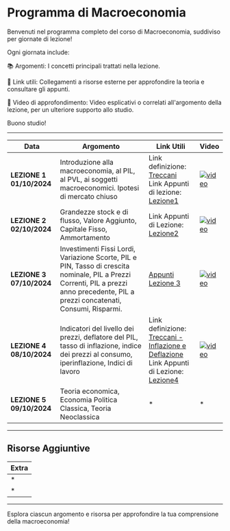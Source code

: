 # Programma di Macroeconomia

Benvenuti nel programma completo del corso di Macroeconomia, suddiviso per giornate di lezione!

Ogni giornata include:

📚 Argomenti: I concetti principali trattati nella lezione.

🔗 Link utili: Collegamenti a risorse esterne per approfondire la teoria e consultare gli appunti.

🎥 Video di approfondimento: Video esplicativi o correlati all'argomento della lezione, per un ulteriore supporto allo studio.

Buono studio!

---

| **Data**       | **Argomento**                                                                                                    | **Link Utili**                                                                                                                                            | **Video**                                  |
|----------------|------------------------------------------------------------------------------------------------------------------|-----------------------------------------------------------------------------------------------------------------------------------------------------------|--------------------------------------------|
| **LEZIONE 1 01/10/2024** | Introduzione alla macroeconomia, al PIL, al PVL, ai soggetti macroeconomici. Ipotesi di mercato chiuso            | Link definizione: [Treccani](https://www.treccani.it/enciclopedia/macroeconomia/) <br> Link Appunti di lezione: [Lezione1](https://github.com/dabi-rac/University/tree/main/1%C2%B0%20Semestre/Macro/Prima%20Lezione_First%20Lesson%201.10.2024) | [![video](https://img.youtube.com/vi/aUh7_Iy19oI/0.jpg)](https://youtu.be/aUh7_Iy19oI?si=iS3-6IC6oRi05EqM) |
| **LEZIONE 2 02/10/2024** | Grandezze stock e di flusso, Valore Aggiunto, Capitale Fisso, Ammortamento                                        | Link Appunti di Lezione: [Lezione2](https://github.com/dabi-rac/University/tree/main/1%C2%B0%20Semestre/Macro/Seconda%20Lezione%202.10.2024)              | [![video](https://img.youtube.com/vi/EgudVdeHQME/0.jpg)](https://youtu.be/EgudVdeHQME?si=0kMAYbdiZbeh0yRg)  |
| **LEZIONE 3 07/10/2024** | Investimenti Fissi Lordi, Variazione Scorte, PIL e PIN, Tasso di crescita nominale, PIL a Prezzi Correnti, PIL a prezzi anno precedente, PIL a prezzi concatenati, Consumi, Risparmi.                                                                                                               | [Appunti Lezione 3](https://github.com/dabi-rac/University/tree/main/1°%20Semestre/Macro/Lezione%203%20Macro%207.10.2024)                                                                                                                                                        | [![video](https://img.youtube.com/vi/oe3KofofI6k/0.jpg)](https://www.youtube.com/watch?v=oe3KofofI6k)                                          |
| **LEZIONE 4 08/10/2024** | Indicatori del livello dei prezzi, deflatore del PIL, tasso di inflazione, indice dei prezzi al consumo, iperinflazione, Indici di lavoro | Link definizione: [Treccani - Inflazione e Deflazione](https://www.treccani.it/enciclopedia/inflazione-e-deflazione_(Enciclopedia-dei-ragazzi)/) <br> Link Appunti di Lezione: [Lezione4](https://github.com/dabi-rac/University/tree/main/1%C2%B0%20Semestre/Macro/Quarta%20Lezione%208.10.2024) | [![video](https://img.youtube.com/vi/uQXyi-IDFFc/0.jpg)](https://youtu.be/uQXyi-IDFFc?si=iHbhJTMkpdhaSjQ3) |
| **LEZIONE 5 09/10/2024** | Teoria economica, Economia Politica Classica, Teoria Neoclassica                                                                                                              | *                                                                                                                                                         | *                                          |

---

## Risorse Aggiuntive

| **Extra**                       |
|---------------------------------|
| *                               |
| *                               |

---

Esplora ciascun argomento e risorsa per approfondire la tua comprensione della macroeconomia!
